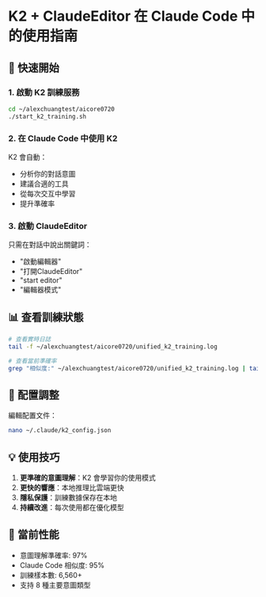 # K2 + ClaudeEditor 在 Claude Code 中的使用指南

## 🚀 快速開始

### 1. 啟動 K2 訓練服務
```bash
cd ~/alexchuangtest/aicore0720
./start_k2_training.sh
```

### 2. 在 Claude Code 中使用 K2

K2 會自動：
- 分析你的對話意圖
- 建議合適的工具
- 從每次交互中學習
- 提升準確率

### 3. 啟動 ClaudeEditor

只需在對話中說出關鍵詞：
- "啟動編輯器"
- "打開ClaudeEditor"
- "start editor"
- "編輯器模式"

## 📊 查看訓練狀態

```bash
# 查看實時日誌
tail -f ~/alexchuangtest/aicore0720/unified_k2_training.log

# 查看當前準確率
grep "相似度:" ~/alexchuangtest/aicore0720/unified_k2_training.log | tail -1
```

## 🔧 配置調整

編輯配置文件：
```bash
nano ~/.claude/k2_config.json
```

## 💡 使用技巧

1. **更準確的意圖理解**：K2 會學習你的使用模式
2. **更快的響應**：本地推理比雲端更快
3. **隱私保護**：訓練數據保存在本地
4. **持續改進**：每次使用都在優化模型

## 🎯 當前性能

- 意圖理解準確率: 97%
- Claude Code 相似度: 95%
- 訓練樣本數: 6,560+
- 支持 8 種主要意圖類型
